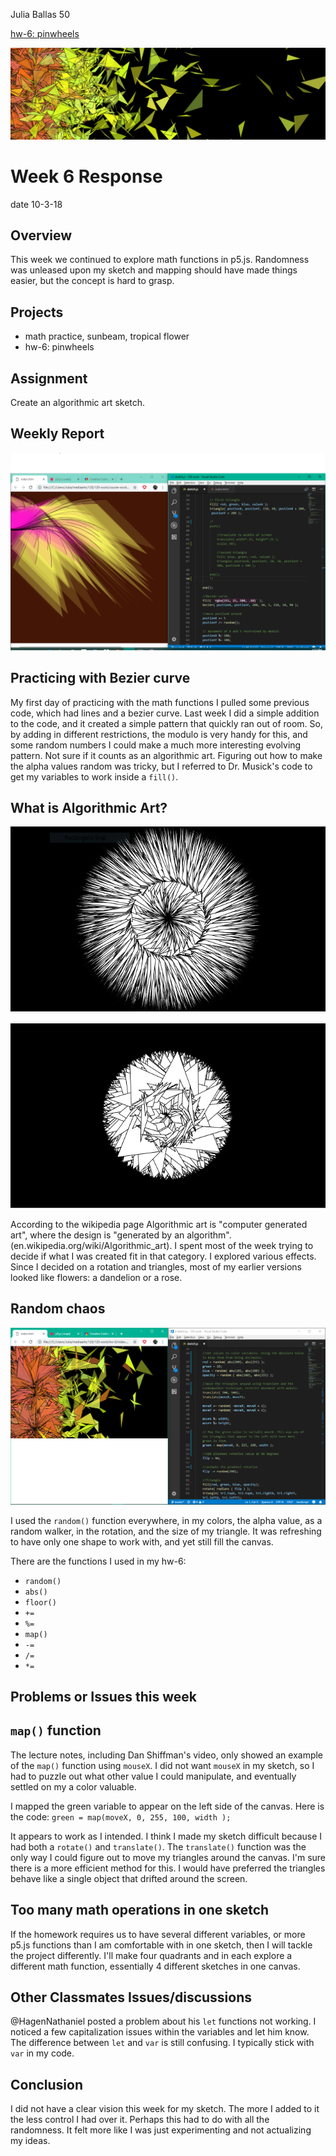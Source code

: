 Julia Ballas 50

[hw-6: pinwheels](https://jballas.github.io/120-work/hw-6/index.html)

![pinwheels](algorithmic_art.PNG)

# Week 6 Response

date 10-3-18

## Overview

This week we continued to explore math functions in p5.js. Randomness was unleased upon my sketch and mapping should have made things easier, but the concept is hard to grasp.

## Projects

- math practice, sunbeam, tropical flower
- hw-6: pinwheels

## Assignment

Create an algorithmic art sketch.

## Weekly Report

![sunbeams and flowers](screenshot_sunbeam_flower.PNG)

## Practicing with Bezier curve

My first day of practicing with the math functions I pulled some previous code, which had lines and a bezier curve. Last week I did a simple addition to the code, and it created a simple pattern that quickly ran out of room. So, by adding in different restrictions, the modulo is very handy for this, and some random numbers I could make a much more interesting evolving pattern. Not sure if it counts as an algorithmic art. Figuring out how to make the alpha values random was tricky, but I referred to Dr. Musick's code to get my variables to work inside a `fill()`.

## What is Algorithmic Art?

![dandelion effect](screenshot_dandelion_effect.PNG)

![rose effect](screenshot_rose_effect.PNG)

According to the wikipedia page Algorithmic art is "computer generated art", where the design is "generated by an algorithm". (en.wikipedia.org/wiki/Algorithmic_art). I spent most of the week trying to decide if what I was created fit in that category. I explored various effects. Since I decided on a rotation and triangles, most of my earlier versions looked like flowers: a dandelion or a rose.

## Random chaos

![final pinewheel sketch](screenshot_final_pinwheels.PNG)

I used the `random()` function everywhere, in my colors, the alpha value, as a random walker, in the rotation, and the size of my triangle. It was refreshing to have only one shape to work with, and yet still fill the canvas.

There are the functions I used in my hw-6:

- `random()`
- `abs()`
- `floor()`
- `+=`
- `%=`
- `map()`
- `-=`
- `/=`
- `*=`


## Problems or Issues this week

## `map()` function 
The lecture notes, including Dan Shiffman's video, only showed an example of the `map()` function using `mouseX`. I did not want `mouseX` in my sketch, so I had to puzzle out what other value I could manipulate, and eventually settled on my a color valuable.

I mapped the green variable to appear on the left side of the canvas. Here is the code: 
`green = map(moveX, 0, 255, 100, width );`

It appears to work as I intended. I think I made my sketch difficult because I had both a `rotate()` and `translate()`. The `translate()` function was the only way I could figure out to move my triangles around the canvas. I'm sure there is a more efficient method for this. I would have preferred the triangles behave like a single object that drifted around the screen.

## Too many math operations in one sketch

If the homework requires us to have several different variables, or more p5.js functions than I am comfortable with in one sketch, then I will tackle the project differently. I'll make four quadrants and in each explore a different math function, essentially 4 different sketches in one canvas.

## Other Classmates Issues/discussions

@HagenNathaniel posted a problem about his `let` functions not working. I noticed a few capitalization issues within the variables and let him know. The difference between `let` and `var` is still confusing. I typically stick with `var` in my code.

## Conclusion

I did not have a clear vision this week for my sketch. The more I added to it the less control I had over it. Perhaps this had to do with all the randomness. It felt more like I was just experimenting and not actualizing my ideas.